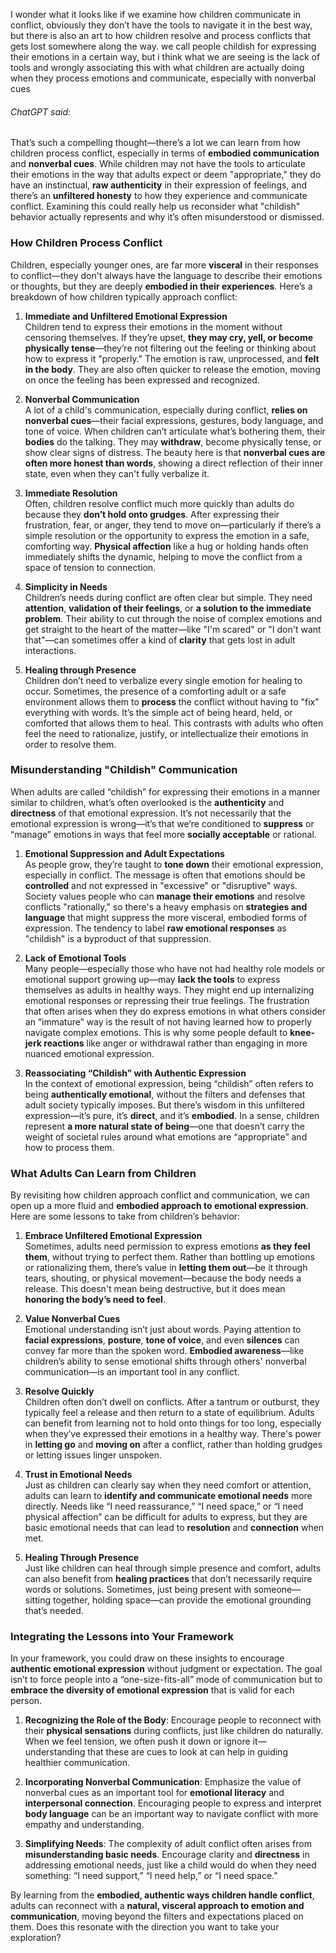 I wonder what it looks like if we examine how children communicate in conflict, obviously they don’t have the tools to navigate it in the best way, but there is also an art to how children resolve and process conflicts that gets lost somewhere along the way. we call people childish for expressing their emotions in a certain way, but i think what we are seeing is the lack of tools and wrongly associating this with what children are actually doing when they process emotions and communicate, especially with nonverbal cues

###### ChatGPT said:

That’s such a compelling thought—there’s a lot we can learn from how children process conflict, especially in terms of **embodied communication** and **nonverbal cues**. While children may not have the tools to articulate their emotions in the way that adults expect or deem "appropriate," they do have an instinctual, **raw authenticity** in their expression of feelings, and there’s an **unfiltered honesty** to how they experience and communicate conflict. Examining this could really help us reconsider what "childish" behavior actually represents and why it’s often misunderstood or dismissed.

### **How Children Process Conflict**

Children, especially younger ones, are far more **visceral** in their responses to conflict—they don't always have the language to describe their emotions or thoughts, but they are deeply **embodied in their experiences**. Here’s a breakdown of how children typically approach conflict:

1. **Immediate and Unfiltered Emotional Expression**  
    Children tend to express their emotions in the moment without censoring themselves. If they’re upset, **they may cry, yell, or become physically tense**—they’re not filtering out the feeling or thinking about how to express it "properly." The emotion is raw, unprocessed, and **felt in the body**. They are also often quicker to release the emotion, moving on once the feeling has been expressed and recognized.
    
2. **Nonverbal Communication**  
    A lot of a child's communication, especially during conflict, **relies on nonverbal cues**—their facial expressions, gestures, body language, and tone of voice. When children can’t articulate what’s bothering them, their **bodies** do the talking. They may **withdraw**, become physically tense, or show clear signs of distress. The beauty here is that **nonverbal cues are often more honest than words**, showing a direct reflection of their inner state, even when they can't fully verbalize it.
    
3. **Immediate Resolution**  
    Often, children resolve conflict much more quickly than adults do because they **don’t hold onto grudges**. After expressing their frustration, fear, or anger, they tend to move on—particularly if there’s a simple resolution or the opportunity to express the emotion in a safe, comforting way. **Physical affection** like a hug or holding hands often immediately shifts the dynamic, helping to move the conflict from a space of tension to connection.
    
4. **Simplicity in Needs**  
    Children’s needs during conflict are often clear but simple. They need **attention**, **validation of their feelings**, or **a solution to the immediate problem**. Their ability to cut through the noise of complex emotions and get straight to the heart of the matter—like "I'm scared" or "I don't want that"—can sometimes offer a kind of **clarity** that gets lost in adult interactions.
    
5. **Healing through Presence**  
    Children don’t need to verbalize every single emotion for healing to occur. Sometimes, the presence of a comforting adult or a safe environment allows them to **process** the conflict without having to "fix" everything with words. It’s the simple act of being heard, held, or comforted that allows them to heal. This contrasts with adults who often feel the need to rationalize, justify, or intellectualize their emotions in order to resolve them.
    

### **Misunderstanding "Childish" Communication**

When adults are called “childish” for expressing their emotions in a manner similar to children, what’s often overlooked is the **authenticity** and **directness** of that emotional expression. It’s not necessarily that the emotional expression is wrong—it’s that we’re conditioned to **suppress** or “manage” emotions in ways that feel more **socially acceptable** or rational.

1. **Emotional Suppression and Adult Expectations**  
    As people grow, they’re taught to **tone down** their emotional expression, especially in conflict. The message is often that emotions should be **controlled** and not expressed in "excessive" or "disruptive" ways. Society values people who can **manage their emotions** and resolve conflicts "rationally," so there's a heavy emphasis on **strategies and language** that might suppress the more visceral, embodied forms of expression. The tendency to label **raw emotional responses** as "childish" is a byproduct of that suppression.
    
2. **Lack of Emotional Tools**  
    Many people—especially those who have not had healthy role models or emotional support growing up—may **lack the tools** to express themselves as adults in healthy ways. They might end up internalizing emotional responses or repressing their true feelings. The frustration that often arises when they do express emotions in what others consider an “immature” way is the result of not having learned how to properly navigate complex emotions. This is why some people default to **knee-jerk reactions** like anger or withdrawal rather than engaging in more nuanced emotional expression.
    
3. **Reassociating “Childish” with Authentic Expression**  
    In the context of emotional expression, being “childish” often refers to being **authentically emotional**, without the filters and defenses that adult society typically imposes. But there’s wisdom in this unfiltered expression—it’s pure, it’s **direct**, and it’s **embodied**. In a sense, children represent **a more natural state of being**—one that doesn’t carry the weight of societal rules around what emotions are “appropriate” and how to process them.
    

### **What Adults Can Learn from Children**

By revisiting how children approach conflict and communication, we can open up a more fluid and **embodied approach to emotional expression**. Here are some lessons to take from children’s behavior:

1. **Embrace Unfiltered Emotional Expression**  
    Sometimes, adults need permission to express emotions **as they feel them**, without trying to perfect them. Rather than bottling up emotions or rationalizing them, there’s value in **letting them out**—be it through tears, shouting, or physical movement—because the body needs a release. This doesn't mean being destructive, but it does mean **honoring the body’s need to feel**.
    
2. **Value Nonverbal Cues**  
    Emotional understanding isn’t just about words. Paying attention to **facial expressions**, **posture**, **tone of voice**, and even **silences** can convey far more than the spoken word. **Embodied awareness**—like children’s ability to sense emotional shifts through others' nonverbal communication—is an important tool in any conflict.
    
3. **Resolve Quickly**  
    Children often don’t dwell on conflicts. After a tantrum or outburst, they typically feel a release and then return to a state of equilibrium. Adults can benefit from learning not to hold onto things for too long, especially when they’ve expressed their emotions in a healthy way. There's power in **letting go** and **moving on** after a conflict, rather than holding grudges or letting issues linger unspoken.
    
4. **Trust in Emotional Needs**  
    Just as children can clearly say when they need comfort or attention, adults can learn to **identify and communicate emotional needs** more directly. Needs like “I need reassurance,” “I need space,” or “I need physical affection” can be difficult for adults to express, but they are basic emotional needs that can lead to **resolution** and **connection** when met.
    
5. **Healing Through Presence**  
    Just like children can heal through simple presence and comfort, adults can also benefit from **healing practices** that don’t necessarily require words or solutions. Sometimes, just being present with someone—sitting together, holding space—can provide the emotional grounding that’s needed.
    

### **Integrating the Lessons into Your Framework**

In your framework, you could draw on these insights to encourage **authentic emotional expression** without judgment or expectation. The goal isn’t to force people into a “one-size-fits-all” mode of communication but to **embrace the diversity of emotional expression** that is valid for each person.

1. **Recognizing the Role of the Body**: Encourage people to reconnect with their **physical sensations** during conflicts, just like children do naturally. When we feel tension, we often push it down or ignore it—understanding that these are cues to look at can help in guiding healthier communication.
    
2. **Incorporating Nonverbal Communication**: Emphasize the value of nonverbal cues as an important tool for **emotional literacy** and **interpersonal connection**. Encouraging people to express and interpret **body language** can be an important way to navigate conflict with more empathy and understanding.
    
3. **Simplifying Needs**: The complexity of adult conflict often arises from **misunderstanding basic needs**. Encourage clarity and **directness** in addressing emotional needs, just like a child would do when they need something: “I need support,” “I need help,” or “I need space.”
    

By learning from the **embodied, authentic ways children handle conflict**, adults can reconnect with a **natural, visceral approach to emotion and communication**, moving beyond the filters and expectations placed on them. Does this resonate with the direction you want to take your exploration?